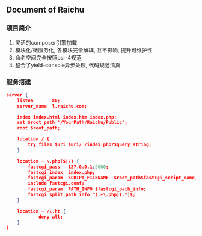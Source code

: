 Document of Raichu
---

### 项目简介
1. 灵活的composer引擎加载
2. 模块化/微服务化, 各模块完全解耦, 互不影响, 提升可维护性
3. 命名空间完全按照psr-4规范
4. 整合了yield-console异步处理, 代码规范清真


### 服务搭建
```json
server {
    listen       80;
    server_name  l.raichu.com;

    index index.html index.htm index.php;
    set $root_path '/YourPath/Raichu/Public';
    root $root_path;

    location / {
        try_files $uri $uri/ /index.php?$query_string;
    }

    location ~ \.php($|/) {
        fastcgi_pass   127.0.0.1:9000;
        fastcgi_index  index.php;
        fastcgi_param  SCRIPT_FILENAME  $root_path$fastcgi_script_name;
        include fastcgi.conf;
        fastcgi_param  PATH_INFO $fastcgi_path_info;
        fastcgi_split_path_info ^(.+\.php)(.*)$;
    }

    location ~ /\.ht {
            deny all;
    }
}
```

